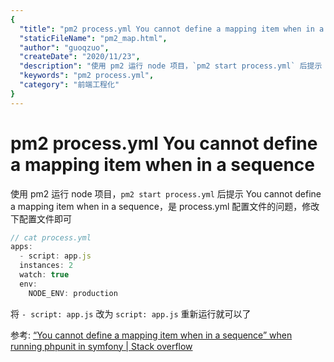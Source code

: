 ```yaml
---
{
  "title": "pm2 process.yml You cannot define a mapping item when in a sequence",
  "staticFileName": "pm2_map.html",
  "author": "guoqzuo",
  "createDate": "2020/11/23",
  "description": "使用 pm2 运行 node 项目，`pm2 start process.yml` 后提示 You cannot define a mapping item when in a sequence，是 process.yml 配置文件的问题，修改下配置文件即可。将 `- script: app.js` 改为 `script: app.js` 重新运行就可以了",
  "keywords": "pm2 process.yml",
  "category": "前端工程化"
}
---
```

# pm2 process.yml You cannot define a mapping item when in a sequence
使用 pm2 运行 node 项目，`pm2 start process.yml` 后提示 You cannot define a mapping item when in a sequence，是 process.yml 配置文件的问题，修改下配置文件即可

```js
// cat process.yml
apps:
  - script: app.js 
  instances: 2
  watch: true
  env:
    NODE_ENV: production
```

将 `- script: app.js` 改为 `script: app.js` 重新运行就可以了

参考: [“You cannot define a mapping item when in a sequence” when running phpunit in symfony
 | Stack overflow](https://stackoverflow.com/questions/16482875/you-cannot-define-a-mapping-item-when-in-a-sequence-when-running-phpunit-in-sy)